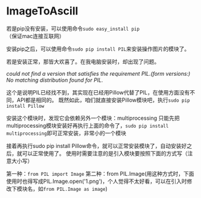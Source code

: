 # ImageToAscill

若是pip没有安装，可以使用命令`sudo easy_install pip`（保证mac连接互联网）

安装pip之后，可以使用命令`sudo pip install PIL`来安装操作图片的模块了。

若是安装正常，那皆大欢喜了。在我电脑安装时，却出现了问题。

*could not find a version that satisfies the requirement PIL.(form versions:)*
*No matching distribution found for PIL.*

这个是说明PIL已经找不到，其实现在已经用Pillow代替了PIL，在使用方面没有不同，API都是相同的。
既然如此，咱们就直接安装Pillow模块吧，执行`sudo pip install Pillow`

安装这个模块时，发现它会依赖另外一个模块：multiprocessing
只能先把multiprocessing模块安装好再执行上面的命令了，`sudo pip install multiprocessing`即可正常安装，非常小的一个模块

接着再执行sudo pip install Pillow命令，就可以正常安装模块了，自动安装好之后，就可以正常使用了。
使用时需要注意的是引入模块要按照下面的方式写（注意大小写）

第一种：`from PIL import Image`
第二种：from PIL.Image(用这种方式时，下面使用时也得写成PIL.Image.open('1.png')，个人觉得不太好看，可以在引入时修改下模块名，如`from PIL.Image as image`)
